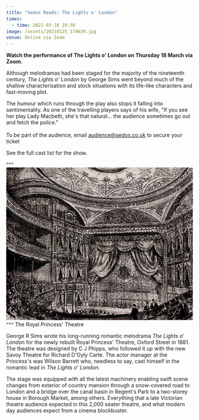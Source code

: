 ```yaml
---
title: "Sedos Reads: The Lights o' London"
times:
  - time: 2021-03-18 19:30
image: /assets/20210125_174639.jpg
venue: Online via Zoom
---
```

**Watch the performance of The Lights o' London on Thursday 18 March via Zoom.**

Although melodramas had been staged for the majority of the nineteenth century, *The Lights o' London* by George Sims went beyond much of the shallow characterisation and stock situations with its life-like characters and fast-moving plot. 

The humour which runs through the play also stops it falling into sentimentality. As one of the travelling players says of his wife, "If you see her play Lady Macbeth, she's that natural... the audience sometimes go out and fetch the police." \
\
To be part of the audience, email [audience@sedos.co.uk](mailto:audience@sedos.co.uk) to secure your ticket

See the full cast list for the show.

^^^ ![](/assets/20210125_153857.jpg)
^^^ The Royal Princess' Theatre

George R Sims wrote his long-running romantic melodrama *The Lights o' London* for the newly rebuilt Royal Princess' Theatre, Oxford Street in 1881. The theatre was designed by C J Phipps, who followed it up with the new Savoy Theatre for Richard D'Oyly Carte. The actor manager at the Princess's was Wilson Barrett who, needless to say, cast himself in the romantic lead in *The Lights o' London.* 

The stage was equipped with all the latest machinery enabling swift scene changes from exterior of country mansion through a snow-covered road to London and a bridge over the canal basin in Regent's Park to a two-storey house in Borough Market, among others. Everything that a late Victorian theatre audience expected in this 2,000 seater theatre, and what modern day audiences expect from a cinema blockbuster.
